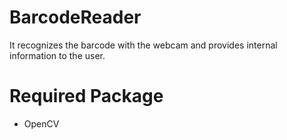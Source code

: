 # BarcodeReader
It recognizes the barcode with the webcam and provides internal information to the user.

# Required Package
- OpenCV
